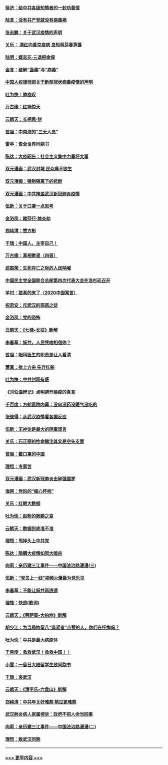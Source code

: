 #### [徐济：给中共各级知情者的一封劝善信](../pages/nsc993/n11868561.md?t=02142333) 
#### [陆言：没有共产党就没有病毒祸](../pages/nsc993/n11868232.md?t=02142333) 
#### [张志鹏：关于武汉疫情的声明](../pages/nsc993/n11867182.md?t=02142333) 
#### [关乐： 漂红向善克疫病 良知萌芽春笋蓬](../pages/nsc993/n11865710.md?t=02142333) 
#### [陆明：蝶恋花‧三退把命保](../pages/nsc993/n11865673.md?t=02142333) 
#### [金言：破解“蛊毒”与“病毒”](../pages/nsc993/n11864103.md?t=02142333) 
#### [中国人权律师团关于新型冠状病毒疫情的声明](../pages/nsc993/n11864249.md?t=02142333) 
#### [吐为快：肺疫叹](../pages/nsc993/n11864027.md?t=02142333) 
#### [万古缘：红祸惊天](../pages/nsc993/n11864079.md?t=02142333) 
#### [云鹤天：长相思‧封](../pages/nsc993/n11864006.md?t=02142333) 
#### [苦胆：中南海的“三无人员”](../pages/nsc993/n11862997.md?t=02142333) 
#### [雷亭：告全世界同胞书](../pages/nsc993/n11862572.md?t=02142333) 
#### [陈达：大疫昭告：社会主义集中力量坏大事](../pages/nsc993/n11859419.md?t=02142333) 
#### [双元漫画：武汉封城 民众痛不欲生](../pages/nsc993/n11859287.md?t=02142333) 
#### [双元漫画：强制隔离下的悲剧](../pages/nsc993/n11859244.md?t=02142333) 
#### [双元漫画：中共掩盖武汉新冠肺炎疫情](../pages/nsc993/n11858249.md?t=02142333) 
#### [伍新：关于口罩一点思考](../pages/nsc993/n11859195.md?t=02142333) 
#### [金浴凤：踏莎行‧肺炎劫](../pages/nsc993/n11858227.md?t=02142333) 
#### [郑纯清：赞方彬](../pages/nsc993/n11856803.md?t=02142333) 
#### [千瑞；中国人，主宰自己！](../pages/nsc993/n11856793.md?t=02142333) 
#### [万古缘：真相歌谣（四首）](../pages/nsc993/n11856263.md?t=02142333) 
#### [武振荣：生死存亡之际的人民呐喊](../pages/nsc993/n11856256.md?t=02142333) 
#### [中国民主党全国联合总部第四次代表大会在洛杉矶召开](../pages/nsc993/n11856344.md?t=02142333) 
#### [羊村：狼真的来了（2020中国寓言）](../pages/nsc993/n11856229.md?t=02142333) 
#### [祝君安：斥武汉的邪恶之徒](../pages/nsc993/n11855861.md?t=02142333) 
#### [金浴凤：党的恐怖](../pages/nsc993/n11855849.md?t=02142333) 
#### [云鹤天：《七律▪长征》新解](../pages/nsc993/n11855479.md?t=02142333) 
#### [李春草：妖共，人民凭啥相信你？](../pages/nsc993/n11855196.md?t=02142333) 
#### [苦胆：眼科医生的职责是让人看清](../pages/nsc993/n11853840.md?t=02142333) 
#### [慧真：欲上方舟 先弃红船](../pages/nsc993/n11853483.md?t=02142333) 
#### [吐为快：中共封网有感](../pages/nsc993/n11852575.md?t=02142333) 
#### [《刘伯温碑记》点明避开瘟疫的真言](../pages/nsc993/n11852128.md?t=02142333) 
#### [千百度：方舱医院内幕：没电没药没暖气没吃的](../pages/nsc993/n11850211.md?t=02142333) 
#### [张彼得：从武汉疫情看各国反应](../pages/nsc993/n11850102.md?t=02142333) 
#### [伍新：无神论是最大的阴毒谎言](../pages/nsc993/n11846129.md?t=02142333) 
#### [关乐：石正丽的性命赌注其实是空头支票](../pages/nsc993/n11846109.md?t=02142333) 
#### [苦胆：戴口罩的中国](../pages/nsc993/n11845576.md?t=02142333) 
#### [理悟：专家苦](../pages/nsc993/n11845564.md?t=02142333) 
#### [双元漫画：武汉新冠肺炎击碎强国梦](../pages/nsc993/n11843320.md?t=02142333) 
#### [海网：党妈的“瘟心怀抱”](../pages/nsc993/n11840740.md?t=02142333) 
#### [关乐：红朝大数据](../pages/nsc993/n11840675.md?t=02142333) 
#### [吐为快：赵粉的肺腑之哀](../pages/nsc993/n11840618.md?t=02142333) 
#### [云鹤天：数据到底准不准](../pages/nsc993/n11840325.md?t=02142333) 
#### [理悟：甩掉头上中共党](../pages/nsc993/n11838826.md?t=02142333) 
#### [陈达：隐瞒大疫情如同大暗杀](../pages/nsc993/n11838771.md?t=02142333) 
#### [向莉：亲历建三江事件——中国法治路漫漫(三)](../pages/nsc993/n11831825.md?t=02142333) 
#### [伍新：“党员上一线”视频火爆最为党乐见](../pages/nsc993/n11838200.md?t=02142333) 
#### [李春草：不能让妖共再逍遥](../pages/nsc993/n11838102.md?t=02142333) 
#### [理悟：快逃(歌词)](../pages/nsc993/n11838083.md?t=02142333) 
#### [云鹤天：《菩萨蛮▪大柏地》新解](../pages/nsc993/n11838059.md?t=02142333) 
#### [胡少江：为当局拘留八“造谣者”点赞的人，你们在忏悔吗？](../pages/nsc993/n11836801.md?t=02142333) 
#### [吐为快：中共是最大病原体](../pages/nsc993/n11836748.md?t=02142333) 
#### [千百度：救救武汉！救救中国！！](../pages/nsc993/n11836145.md?t=02142333) 
#### [小雪：一留日大陆留学生致同胞书](../pages/nsc993/n11834624.md?t=02142333) 
#### [千瑞：哀武汉](../pages/nsc993/n11833647.md?t=02142333) 
#### [云鹤天：《清平乐▪六盘山》新解](../pages/nsc993/n11833611.md?t=02142333) 
#### [郑纯清：中共年关好难熬 熬过更难熬](../pages/nsc993/n11833489.md?t=02142333) 
#### [武汉肺炎病人家属控诉：政府不把人命当回事](../pages/nsc993/n11833205.md?t=02142333) 
#### [向莉：亲历建三江事件——中国法治路漫漫(二)](../pages/nsc993/n11829102.md?t=02142333) 
#### [理悟：致武汉同胞](../pages/nsc993/n11831522.md?t=02142333) 

----
#### [ >>> 更早内容 <<< ](../indexes/nsc993-earlier.md)
